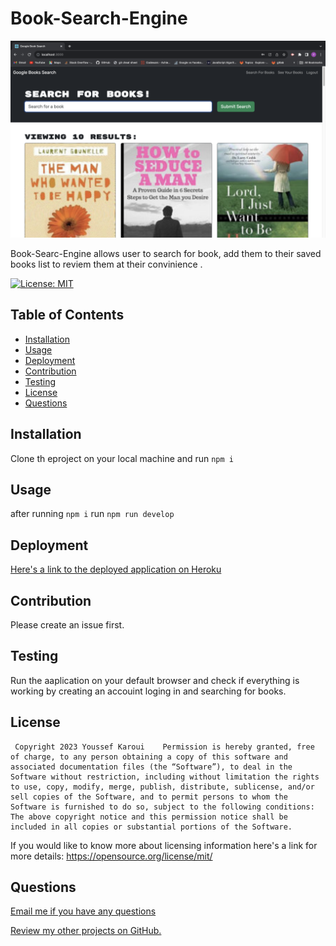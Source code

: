 # Book-Search-Engine
 
 
 ![alt text](/assets/images/README.screenshot.png)

  Book-Searc-Engine allows user to search for book, add them to their saved books list to reviem them at their convinience . 
 
  [![License: MIT](https://img.shields.io/badge/License-MIT-yellow.svg)](https://opensource.org/licenses/MIT)

  ## Table of Contents

  - [Installation](#installation)
  - [Usage](#usage)
  - [Deployment](#deployment)
  - [Contribution](#contribution)
  - [Testing](#testing)
  - [License](#license)
  - [Questions](#questions)


  <a name="installation"></a>
  ## Installation

  Clone th eproject on your local machine and run `npm i`

  <a name= "usage"></a>

  ## Usage

  after running `npm i` run `npm run develop`
  <a name="contribution"></a>

  <a name="deployment"></a>

  ## Deployment

   [Here's a link to the deployed application on Heroku]()

  ## Contribution 

  Please create an issue first. 

  <a name="testing"></a>

  ## Testing 

  Run the aaplication on your default browser and check if everything is working by creating an accouint loging in and searching for books. 

  <a name="license"></a>

  ## License 

     Copyright 2023 Youssef Karoui    Permission is hereby granted, free of charge, to any person obtaining a copy of this software and associated documentation files (the “Software”), to deal in the Software without restriction, including without limitation the rights to use, copy, modify, merge, publish, distribute, sublicense, and/or sell copies of the Software, and to permit persons to whom the Software is furnished to do so, subject to the following conditions: The above copyright notice and this permission notice shall be included in all copies or substantial portions of the Software.

  If you would like to know more about licensing information here's a link for more details: https://opensource.org/license/mit/

  <a name="questions"></a>

  ## Questions 

  [Email me if you have any questions](mailto:youssefkaroui6@gmail.com)

[Review my other projects on GitHub.](https://www.github.com/youssefkaroui)

  